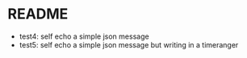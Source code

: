 # README

- test4: self echo a simple json message
- test5: self echo a simple json message but writing in a timeranger
